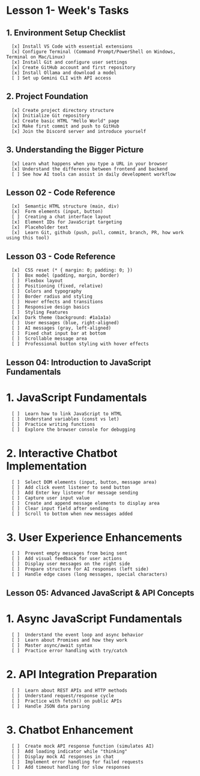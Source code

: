 # Lesson 1- Week's Tasks

## 1. Environment Setup Checklist
      [x] Install VS Code with essential extensions
      [x] Configure Terminal (Command Prompt/PowerShell on Windows, Terminal on Mac/Linux)
      [x] Install Git and configure user settings
      [x] Create GitHub account and first repository
      [x] Install Ollama and download a model
      [ ] Set up Gemini CLI with API access

## 2. Project Foundation
      [x] Create project directory structure
      [x] Initialize Git repository
      [x] Create basic HTML "Hello World" page
      [x] Make first commit and push to GitHub
      [x] Join the Discord server and introduce yourself
## 3. Understanding the Bigger Picture
      [x] Learn what happens when you type a URL in your browser
      [x] Understand the difference between frontend and backend
      [ ] See how AI tools can assist in daily development workflow


## Lesson 02 - Code Reference
      [x]  Semantic HTML structure (main, div)
      [x]  Form elements (input, button)
      [ ]  Creating a chat interface layout
      [x]  Element IDs for JavaScript targeting
      [x]  Placeholder text
      [x]  Learn Git, github (push, pull, commit, branch, PR, how work using this tool)

## Lesson 03 - Code Reference

      [x]  CSS reset (* { margin: 0; padding: 0; })
      [ ]  Box model (padding, margin, border)
      [ ]  Flexbox layout
      [ ]  Positioning (fixed, relative)
      [ ]  Colors and typography
      [ ]  Border radius and styling
      [ ]  Hover effects and transitions
      [ ]  Responsive design basics
      [ ]  Styling Features
      [x]  Dark theme (background: #1a1a1a)
      [ ]  User messages (blue, right-aligned)
      [ ]  AI messages (gray, left-aligned)
      [ ]  Fixed chat input bar at bottom
      [ ]  Scrollable message area
      [ ]  Professional button styling with hover effects

## Lesson 04: Introduction to JavaScript Fundamentals

# 1. JavaScript Fundamentals
      [ ]  Learn how to link JavaScript to HTML
      [ ]  Understand variables (const vs let)
      [ ]  Practice writing functions
      [ ]  Explore the browser console for debugging
# 2. Interactive Chatbot Implementation
      [ ]  Select DOM elements (input, button, message area)
      [ ]  Add click event listener to send button
      [ ]  Add Enter key listener for message sending
      [ ]  Capture user input value
      [ ]  Create and append message elements to display area
      [ ]  Clear input field after sending
      [ ]  Scroll to bottom when new messages added
# 3. User Experience Enhancements
      [ ]  Prevent empty messages from being sent
      [ ]  Add visual feedback for user actions
      [ ]  Display user messages on the right side
      [ ]  Prepare structure for AI responses (left side)
      [ ]  Handle edge cases (long messages, special characters)

## Lesson 05: Advanced JavaScript & API Concepts

# 1. Async JavaScript Fundamentals
      [ ]  Understand the event loop and async behavior
      [ ]  Learn about Promises and how they work
      [ ]  Master async/await syntax
      [ ]  Practice error handling with try/catch
# 2. API Integration Preparation
      [ ]  Learn about REST APIs and HTTP methods
      [ ]  Understand request/response cycle
      [ ]  Practice with fetch() on public APIs
      [ ]  Handle JSON data parsing
# 3. Chatbot Enhancement
      [ ]  Create mock API response function (simulates AI)
      [ ]  Add loading indicator while "thinking"
      [ ]  Display mock AI responses in chat
      [ ]  Implement error handling for failed requests
      [ ]  Add timeout handling for slow responses

      